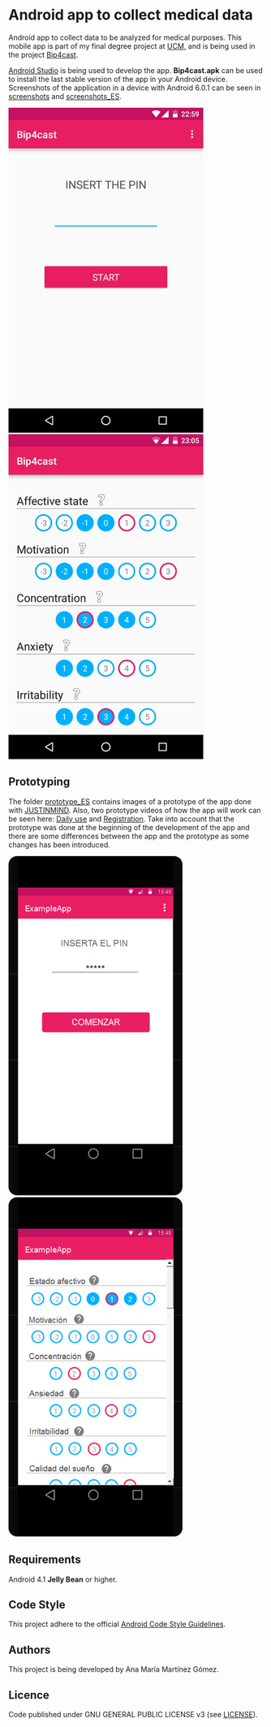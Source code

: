 # Android app to collect medical data

Android app to collect data to be analyzed for medical purposes. This mobile app is part of my final degree project at [UCM](https://www.ucm.es), and is being used in the project [Bip4cast](http://www.bip4cast.org).

[Android Studio](http://developer.android.com/intl/es/tools/studio/index.html) is being used to develop the app. **Bip4cast.apk** can be used to install the last stable version of the app in your Android device. Screenshots of the application in a device with Android 6.0.1 can be seen in [screenshots](https://github.com/Ana06/medical-data-android/tree/master/screenshots) and [screenshots_ES](https://github.com/Ana06/medical-data-android/tree/master/screenshots_ES).

<img src=/screenshots/main.jpg width=384 height=640 alt='Main screen' />
<img src=/screenshots/test.jpg width=384 height=640 alt='Daily test' />


## Prototyping

The folder [prototype_ES](https://github.com/Ana06/medical-data-android/tree/master/prototype_ES) contains images of a prototype of the app done with [JUSTINMIND](http://www.justinmind.com). Also, two prototype videos of how the app will work can be seen here: [Daily use](https://youtu.be/rmyIEO8Utz8) and [Registration](https://youtu.be/yqyoxoveptU). Take into account that the prototype was done at the beginning of the development of the app and there are some differences between the app and the prototype as some changes has been introduced.

<img src=/prototype_ES/main.png width=343 height=669 alt='Main screen - prototype' />
<img src=/prototype_ES/test-answer.png width=343 height=669 alt='Daily test - prototype' />


## Requirements

Android 4.1 **Jelly Bean** or higher.


## Code Style

This project adhere to the official [Android Code Style Guidelines](http://source.android.com/source/code-style.html).


## Authors

This project is being developed by Ana María Martínez Gómez.


## Licence

Code published under GNU GENERAL PUBLIC LICENSE v3 (see [LICENSE](LICENSE)).
